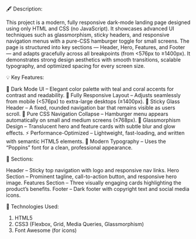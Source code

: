 🖋️ Description:

This project is a modern, fully responsive dark-mode landing page designed using only HTML and CSS (no JavaScript). It showcases advanced UI techniques such as glassmorphism, sticky headers, and responsive navigation menus with a pure-CSS hamburger toggle for small screens.
The page is structured into key sections — Header, Hero, Features, and Footer — and adapts gracefully across all breakpoints (from <576px to ≥1400px). It demonstrates strong design aesthetics with smooth transitions, scalable typography, and optimized spacing for every screen size.

💡 Key Features:

🌙 Dark Mode UI – Elegant color palette with teal and coral accents for contrast and readability.
📱 Fully Responsive Layout – Adjusts seamlessly from mobile (<576px) to extra-large desktops (≥1400px).
📍 Sticky Glass Header – A fixed, rounded navigation bar that remains visible as users scroll.
🍔 Pure CSS Navigation Collapse – Hamburger menu appears automatically on small and medium screens (≤768px).
💎 Glassmorphism Design – Translucent hero and feature cards with subtle blur and glow effects.
⚡ Performance-Optimized – Lightweight, fast-loading, and written with semantic HTML5 elements.
🎨 Modern Typography – Uses the “Poppins” font for a clean, professional appearance.

🧩 Sections:

Header – Sticky top navigation with logo and responsive nav links.
Hero Section – Prominent tagline, call-to-action button, and responsive hero image.
Features Section – Three visually engaging cards highlighting the product’s benefits.
Footer – Dark footer with copyright text and social media icons.

🧰 Technologies Used:

1) HTML5
2) CSS3 (Flexbox, Grid, Media Queries, Glassmorphism)
3) Font Awesome (for icons)
